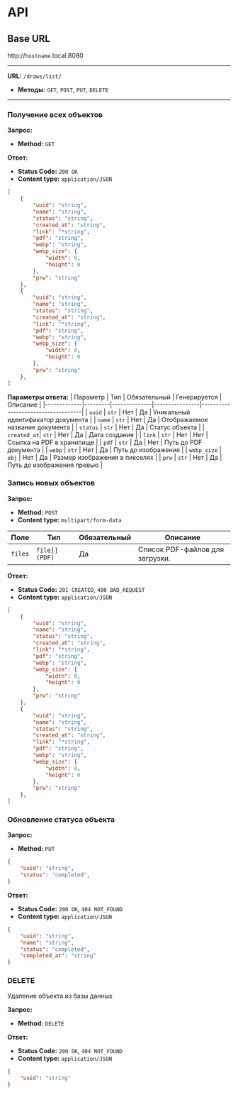 # API

## Base URL
http://`hostname`.local:8080

---

**URL:** `/draws/list/`
- **Методы:** `GET`, `POST`, `PUT`, `DELETE`

---

### Получение всех объектов

**Запрос:**

- **Method:** `GET`

**Ответ:**
- **Status Code:** `200 OK`
- **Content type:** `application/JSON`
```JSON
[
    {
        "uuid": "string",
        "name": "string",
        "status": "string",
        "created_at": "string",
        "link": "*string",
        "pdf": "string",
        "webp": "string",
        "webp_size": {
            "width": 0,
            "height": 0
        },
        "prw": "string"
    },
    {
        "uuid": "string",
        "name": "string",
        "status": "string",
        "created_at": "string",
        "link": "*string",
        "pdf": "string",
        "webp": "string",
        "webp_size": {
            "width": 0,
            "height": 0
        },
        "prw": "string"
    },
]

```

**Параметры ответа:**
| Параметр    | Тип     | Обязательный | Генерируется   | Описание                           |
|-------------|---------|--------------|----------------|------------------------------------|
| `uuid`      | `str`   | Нет          | Да             | Уникальный идентификатор документа |
| `name`      | `str`   | Нет          | Да             | Отображаемое название документа    |
| `status`    | `str`   | Нет          | Да             | Статус объекта                     |
| `created_at`| `str`   | Нет          | Да             | Дата создания                      |
| `link`      | `str`   | Нет          | Нет            | Ссылка на PDF в хранилище          |
| `pdf`       | `str`   | Да           | Нет            | Путь до PDF документа              |
| `webp`      | `str`   | Нет          | Да             | Путь до изображения                |
| `webp_size` | `obj`   | Нет          | Да             | Размер изображения в пикселях      |
| `prw`       | `str`   | Нет          | Да             | Путь до изображения превью         |





### Запись новых объектов

**Запрос:**
- **Method:** `POST`
- **Content type:** `multipart/form-data`


| Поле    | Тип            | Обязательный | Описание                               |
|---------|----------------|--------------|----------------------------------------|
| `files` | `file[] (PDF)` | Да           | Список PDF-файлов для загрузки.        |


**Ответ:**
- **Status Code:** `201 CREATED`, `400 BAD_REQUEST`
- **Content type:** `application/JSON`

```JSON
[
    {
        "uuid": "string",
        "name": "string",
        "status": "string",
        "created_at": "string",
        "link": "*string",
        "pdf": "string",
        "webp": "string",
        "webp_size": {
            "width": 0,
            "height": 0
        },
        "prw": "string"
    },
    {
        "uuid": "string",
        "name": "string",
        "status": "string",
        "created_at": "string",
        "link": "*string",
        "pdf": "string",
        "webp": "string",
        "webp_size": {
            "width": 0,
            "height": 0
        },
        "prw": "string"
    },
]
```



### Обновление статуса объекта

**Запрос:**

- **Method:** `PUT`

```JSON
{
    "uuid": "string",
    "status": "completed",
}
```

**Ответ:**
- **Status Code:** `200 OK`, `404 NOT_FOUND`
- **Content type:** `application/JSON`

```JSON
{
    "uuid": "string",
    "name": "string",
    "status": "completed",
    "completed_at": "string"
}
```



### DELETE
Удаление объекта из базы данных

**Запрос:**

- **Method:** `DELETE`


**Ответ:**
- **Status Code:** `200 OK`, `404 NOT_FOUND`
- **Content type:** `application/JSON`

```JSON
{
    "uuid": "string"
}
```
